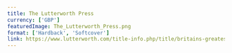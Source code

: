 ```yaml
---
title: The Lutterworth Press
currency: ['GBP']
featuredImage: The_Lutterworth_Press.png
format: ['Hardback', 'Softcover']
link: https://www.lutterworth.com/title-info.php/title/britains-greatest-prime-minister/
---
```

